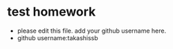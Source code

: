 # test homework

* please edit this file. add your github username here.
* github username:takashissb
